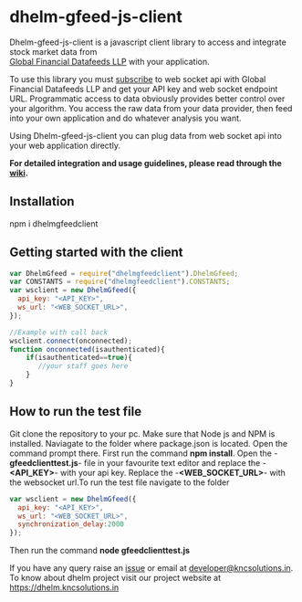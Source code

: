 # dhelm-gfeed-js-client
Dhelm-gfeed-js-client is a javascript client library to access and integrate stock market data from  
[Global Financial Datafeeds LLP](https://globaldatafeeds.in/) with your application.

To use this library you must [subscribe](https://globaldatafeeds.in/api/) to web socket api with Global Financial Datafeeds LLP and get your API key and web socket endpoint URL. Programmatic access to data obviously provides better control over your algorithm. You access the raw data from your data provider, then feed into your own application and do whatever analysis you want.

Using Dhelm-gfeed-js-client you can plug data from web socket api into your web application directly.

**For detailed integration and usage guidelines, please read through the [wiki](https://github.com/kncsolutions/dhelm-gfeed-js-client/wiki).**
## Installation
npm i dhelmgfeedclient
## Getting started with the client
```javascript
var DhelmGfeed = require("dhelmgfeedclient").DhelmGfeed;
var CONSTANTS = require("dhelmgfeedclient").CONSTANTS;
var wsclient = new DhelmGfeed({
  api_key: "<API_KEY>",
  ws_url: "<WEB_SOCKET_URL>",
});

//Example with call back
wsclient.connect(onconnected);
function onconnected(isauthenticated){
    if(isauthenticated==true){
       //your staff goes here
    }
}
```
## How to run the test file
Git clone the repository to your pc. Make sure that Node js and NPM is installed.
Naviagate to the folder where package.json is located. Open the command prompt there.
First run the command **npm install**.
Open the -**gfeedclienttest.js**- file in your favourite text editor and replace the -**<API_KEY>**- with your api key. Replace the -**<WEB_SOCKET_URL>**- with the websocket url.To run the test file navigate to the folder
```javascript
var wsclient = new DhelmGfeed({
  api_key: "<API_KEY>",
  ws_url: "<WEB_SOCKET_URL>",
  synchronization_delay:2000
});
```
Then run the command **node gfeedclienttest.js**


If you have any query raise an [issue](https://github.com/kncsolutions/dhelm-gfeed-client/issues) or email at developer@kncsolutions.in.
To know about dhelm project visit our project website at https://dhelm.kncsolutions.in

